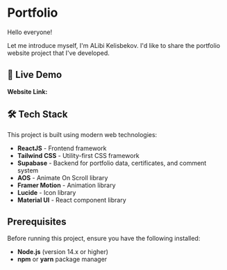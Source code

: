 # Portfolio 

Hello everyone\! 

Let me introduce myself, I'm ALibi Kelisbekov. I'd like to share the portfolio website project that I've developed.

## 🚀 Live Demo

**Website Link:** 

## 🛠️ Tech Stack

This project is built using modern web technologies:

  - **ReactJS** - Frontend framework
  - **Tailwind CSS** - Utility-first CSS framework
  - **Supabase** - Backend for portfolio data, certificates, and comment system
  - **AOS** - Animate On Scroll library
  - **Framer Motion** - Animation library
  - **Lucide** - Icon library
  - **Material UI** - React component library
  

##  Prerequisites

Before running this project, ensure you have the following installed:

  - **Node.js** (version 14.x or higher)
  - **npm** or **yarn** package manager
